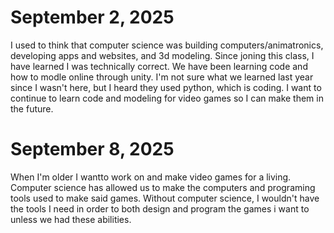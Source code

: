 # September 2, 2025
I used to think that computer science was building computers/animatronics, developing apps and websites, and 3d modeling. Since joning this class, I have learned I was technically correct. We have been learning code and how to modle online through unity. I'm not sure what we learned last year since I wasn't here, but I heard they used python, which is coding. I want to continue to learn code and modeling for video games so I can make them in the future.
# September 8, 2025
When I'm older I wantto work on and make video games for a living. Computer science has allowed us to make the computers and programing tools used to make said games. Without computer science, I wouldn't have the tools I need in order to both design and program the games i want to unless we had these abilities. 
